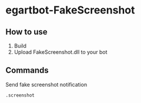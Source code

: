 # egartbot-FakeScreenshot
## How to use
1. Build
2. Upload FakeScreenshot.dll to your bot

## Commands
Send fake screenshot notification
```
.screenshot
```
